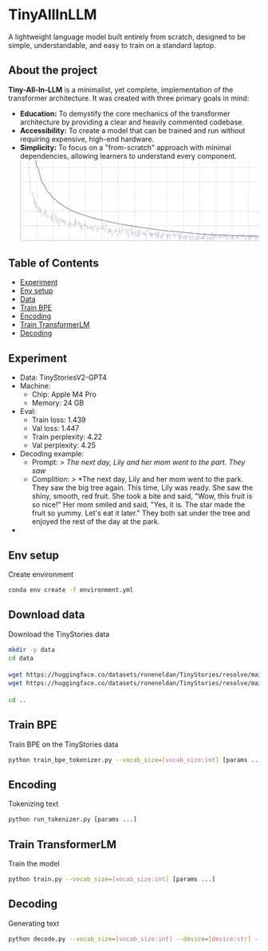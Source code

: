 # TinyAllInLLM

A lightweight language model built entirely from scratch, designed to be simple, understandable, and easy to train on a standard laptop.

## About the project
**Tiny-All-In-LLM** is a minimalist, yet complete, implementation of the 
transformer architecture. It was created with three primary goals in mind:
* **Education:** To demystify the core mechanics of the transformer architecture by providing a clear and heavily commented codebase.
* **Accessibility:** To create a model that can be trained and run without requiring expensive, high-end hardware.
* **Simplicity:** To focus on a "from-scratch" approach with minimal dependencies, allowing learners to understand every component.
![Alternative Text](https://github.com/edvgha/TinyAllInLLM/blob/main/doc/loss.png)

## Table of Contents

- [Experiment](#experiment)
- [Env setup](#env-setup)
- [Data](#download-data)
- [Train BPE](#train-bpe)
- [Encoding](#encoding)
- [Train TransformerLM](#train-transformer-lm)
- [Decoding](#decoding)

## Experiment
  * Data: TinyStoriesV2-GPT4
  * Machine:
    - Chip: Apple M4 Pro
    - Memory: 24 GB
  * Eval:
    - Train loss: 1.439
    - Val loss: 1.447
    - Train perplexity: 4.22
    - Val perplexity: 4.25
  * Decoding example:
    - Prompt: > *The next day, Lily and her mom went to the part. They saw*
    - Complition: > *The next day, Lily and her mom went to the park. They saw the big tree again. This time, Lily was ready. She saw the shiny, smooth, red fruit. She took a bite and said, "Wow, this fruit is so nice!"
Her mom smiled and said, "Yes, it is. The star made the fruit so yummy. Let's eat it later." They both sat under the tree and enjoyed the rest of the day at the park.
*

  
## Env setup
Create environment

``` sh
conda env create -f environment.yml
```

## Download data
Download the TinyStories data

``` sh
mkdir -p data
cd data

wget https://huggingface.co/datasets/roneneldan/TinyStories/resolve/main/TinyStoriesV2-GPT4-train.txt
wget https://huggingface.co/datasets/roneneldan/TinyStories/resolve/main/TinyStoriesV2-GPT4-valid.txt

cd ..
```

## Train BPE
Train BPE on the TinyStories data

``` sh
python train_bpe_tokenizer.py --vocab_size=[vocab_size:int] [params ...]
```

## Encoding
Tokenizing text

``` sh
python run_tokenizer.py [params ...]
```

## Train TransformerLM
Train the model

``` sh
python train.py --vocab_size=[vocab_size:int] [params ...]
```

## Decoding
Generating text

``` sh
python decode.py --vocab_size=[vocab_size:int] --device=[device:str] --model_file=[path:str] --prompt='...' [params ...]
```
